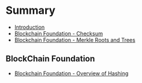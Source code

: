 # Summary

* [Introduction](README.md)
* [Blockchain Foundation - Checksum](second-chapter.md)
* [Blockchain Foundation - Merkle Roots and Trees](third-chapter.md)

## BlockChain Foundation

* [Blockchain Foundation - Overview of Hashing](chapter1.md)

